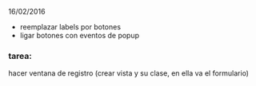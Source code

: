16/02/2016

* reemplazar labels por botones
* ligar botones con eventos de popup

### tarea:
hacer ventana de registro (crear vista y su clase, en ella va el formulario)
